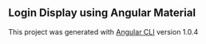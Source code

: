 ## Login Display using Angular Material

This project was generated with [Angular CLI](https://github.com/angular/angular-cli) version 1.0.4
